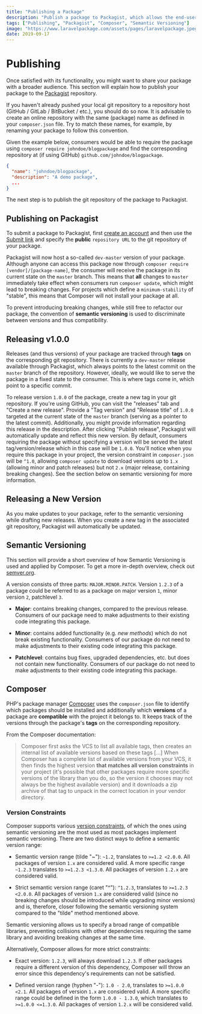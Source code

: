```yaml
---
title: "Publishing a Package"
description: "Publish a package to Packagist, which allows the end-user to pull in the package using Composer. Additionally, the section will cover semantic versioning and releasing newer versions of a package."
tags: ["Publishing", "Packagist", "Composer", "Semantic Versioning"]
image: "https://www.laravelpackage.com/assets/pages/laravelpackage.jpeg"
date: 2019-09-17
---
```


<toggleDarkMode/>

# Publishing

Once satisfied with its functionality, you might want to share your package with a broader audience. This section will explain how to publish your package to the [Packagist](https://packagist.org) repository.

If you haven't already pushed your local git repository to a repository host (GitHub / GitLab / BitBucket / etc.), you should do so now. It is advisable to create an online repository with the same (package) name as defined in your `composer.json` file. Try to match these names, for example, by renaming your package to follow this convention.

Given the example below, consumers would be able to require the package using `composer require johndoe/blogpackage` and find the corresponding repository at (if using GitHub) `github.com/johndoe/blogpackage`.

```json
{
  "name": "johndoe/blogpackage",
  "description": "A demo package",
  ...
}
```

The next step is to publish the git repository of the package to Packagist.

## Publishing on Packagist

To submit a package to Packagist, first [create an account](https://packagist.org/register/) and then use the [Submit link](https://packagist.org/packages/submit) and specify the **public** `repository URL` to the git repository of your package.

Packagist will now host a so-called `dev-master` version of your package. Although anyone can access this package now through `composer require [vendor]/[package-name]`, the consumer will receive the package in its current state on the `master` branch. This means that **all** changes to `master` immediately take effect when consumers run `composer update`, which might lead to breaking changes. For projects which define a `minimum-stability` of "stable", this means that Composer will not install your package at all.

To prevent introducing breaking changes, while still free to refactor our package, the convention of **semantic versioning** is used to discriminate between versions and thus compatibility.

## Releasing v1.0.0

Releases (and thus versions) of your package are tracked through **tags** on the corresponding git repository. There is currently a `dev-master` release available through Packagist, which always points to the latest commit on the `master` branch of the repository. However, ideally, we would like to serve the package in a fixed state to the consumer. This is where tags come in, which point to a specific commit.

To release version `1.0.0` of the package, create a new tag in your git repository. If you're using GitHub, you can visit the "releases" tab and "Create a new release". Provide a "Tag version" and "Release title" of `1.0.0` targeted at the current state of the `master` branch (serving as a pointer to the latest commit). Additionally, you might provide information regarding this release in the description. After clicking "Publish release", Packagist will automatically update and reflect this new version. By default, consumers requiring the package without specifying a version will be served the latest tag/version/release which in this case will be `1.0.0`. You'll notice when you require this package in your project, the version constraint in `composer.json` will be `^1.0`, allowing `composer update` to download versions up to `1.x` (allowing minor and patch releases) but not `2.x` (major release, containing breaking changes). See the section below on semantic versioning for more information.

## Releasing a New Version

As you make updates to your package, refer to the semantic versioning while drafting new releases. When you create a new tag in the associated git repository, Packagist will automatically be updated.

## Semantic Versioning

This section will provide a short overview of how Semantic Versioning is used and applied by Composer. To get a more in-depth overview, check out [semver.org](https://semver.org/).

A version consists of three parts: `MAJOR.MINOR.PATCH`. Version `1.2.3` of a package could be referred to as a package on major version `1`, minor version `2`, patchlevel `3`.

- **Major**: contains breaking changes, compared to the previous release. Consumers of our package need to make adjustments to their existing code integrating this package.

- **Minor**: contains added functionality (e.g. _new methods_) which do not break existing functionality. Consumers of our package do not need to make adjustments to their existing code integrating this package.

- **Patchlevel**: contains bug fixes, upgraded dependencies, etc. but does not contain new functionality. Consumers of our package do not need to make adjustments to their existing code integrating this package.

## Composer

PHP's package manager [Composer](https://getcomposer.org/) uses the `composer.json` file to identify which packages should be installed and additionally which **versions** of a package are **compatible** with the project it belongs to. It keeps track of the versions through the package's **tags** on the corresponding repository.

From the Composer documentation:

> Composer first asks the VCS to list all available tags, then creates an internal list of available versions based on these tags [...] When Composer has a complete list of available versions from your VCS, it then finds the highest version **that matches all version constraints** in your project (it's possible that other packages require more specific versions of the library than you do, so the version it chooses may not always be the highest available version) and it downloads a zip archive of that tag to unpack in the correct location in your vendor directory.

### Version Constraints

Composer supports various [version constraints](https://getcomposer.org/doc/articles/versions.md#writing-version-constraints), of which the ones using semantic versioning are the most used as most packages implement semantic versioning. There are two distinct ways to define a semantic version range:

- Semantic version range (tilde "~"): `~1.2`, translates to `>=1.2 <2.0.0`. All packages of version `1.x` are considered valid. A more specific range `~1.2.3` translates to `>=1.2.3 <1.3.0`. All packages of version `1.2.x` are considered valid.

- Strict semantic version range (caret "^"): `^1.2.3`, translates to `>=1.2.3 <2.0.0`. All packages of version `1.x` are considered valid (since no breaking changes should be introduced while upgrading minor versions) and is, therefore, closer following the semantic versioning system compared to the "tilde" method mentioned above.

Semantic versioning allows us to specify a broad range of compatible libraries, preventing collisions with other dependencies requiring the same library and avoiding breaking changes at the same time.

Alternatively, Composer allows for more strict constraints:

- Exact version: `1.2.3`, will always download `1.2.3`. If other packages require a different version of this dependency, Composer will throw an error since this dependency's requirements can not be satisfied.

- Defined version range (hyphen "-"): `1.0 - 2.0`, translates to `>=1.0.0 <2.1`. All packages of version `1.x` are considered valid. A more specific range could be defined in the form `1.0.0 - 1.3.0`, which translates to `>=1.0.0 <=1.3.0`. All packages of version `1.2.x` will be considered valid.
